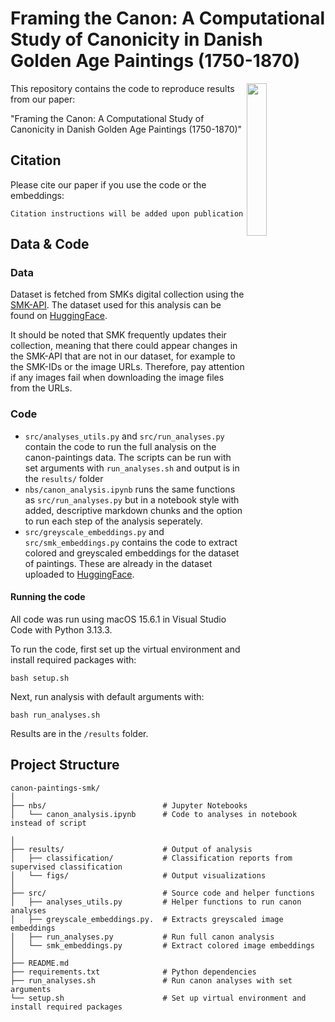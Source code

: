 # Framing the Canon: A Computational Study of Canonicity in Danish Golden Age Paintings (1750-1870)

<a href="https://chc.au.dk"><img src="https://github.com/centre-for-humanities-computing/intra/raw/main/images/onboarding/CHC_logo-turquoise-full-name.png" width="25%" align="right"/></a>
 
This repository contains the code to reproduce results from our paper:

"Framing the Canon: A Computational Study of Canonicity in Danish Golden Age Paintings (1750-1870)"

## Citation

Please cite our paper if you use the code or the embeddings: 

```
Citation instructions will be added upon publication

```

## Data & Code

### Data
Dataset is fetched from SMKs digital collection using the [SMK-API](https://www.smk.dk/en/article/smk-api/). The dataset used for this analysis can be found on [HuggingFace](https://huggingface.co/datasets/chcaa/smk_canon_paintings).

It should be noted that SMK frequently updates their collection, meaning that there could appear changes in the SMK-API that are not in our dataset, for example to the SMK-IDs or the image URLs. Therefore, pay attention if any images fail when downloading the image files from the URLs.

### Code

- ```src/analyses_utils.py``` and ```src/run_analyses.py``` contain the code to run the full analysis on the canon-paintings data. The scripts can be run with set arguments with ```run_analyses.sh``` and output is in the ```results/``` folder
- ```nbs/canon_analysis.ipynb``` runs the same functions as ```src/run_analyses.py``` but in a notebook style with added, descriptive markdown chunks and the option to run each step of the analysis seperately.
- ```src/greyscale_embeddings.py``` and ```src/smk_embeddings.py``` contains the code to extract colored and greyscaled embeddings for the dataset of paintings. These are already in the dataset uploaded to [HuggingFace](https://huggingface.co/datasets/louisebrix/smk_canon_paintings).

#### Running the code
All code was run using macOS 15.6.1 in Visual Studio Code with Python 3.13.3.

To run the code, first set up the virtual environment and install required packages with: 
```
bash setup.sh
```

Next, run analysis with default arguments with:
```
bash run_analyses.sh 
```
Results are in the ```/results``` folder.

## Project Structure

```
canon-paintings-smk/
│
├── nbs/                          # Jupyter Notebooks
│   └── canon_analysis.ipynb      # Code to analyses in notebook instead of script

│
├── results/                      # Output of analysis
│   ├── classification/           # Classification reports from supervised classification
│   └── figs/                     # Output visualizations      
│
├── src/                          # Source code and helper functions
│   ├── analyses_utils.py         # Helper functions to run canon analyses
│   ├── greyscale_embeddings.py.  # Extracts greyscaled image embeddings
│   ├── run_analyses.py           # Run full canon analysis
│   └── smk_embeddings.py         # Extract colored image embeddings
│
├── README.md
├── requirements.txt              # Python dependencies
├── run_analyses.sh               # Run canon analyses with set arguments
└── setup.sh                      # Set up virtual environment and install required packages
```